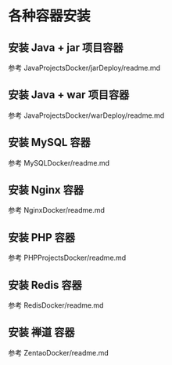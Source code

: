# 各种容器安装

## 安装 Java + jar 项目容器

参考 JavaProjectsDocker/jarDeploy/readme.md

## 安装 Java + war 项目容器

参考 JavaProjectsDocker/warDeploy/readme.md

## 安装 MySQL 容器

参考 MySQLDocker/readme.md

## 安装 Nginx 容器

参考 NginxDocker/readme.md

## 安装 PHP 容器

参考 PHPProjectsDocker/readme.md

## 安装 Redis 容器

参考 RedisDocker/readme.md

## 安装 禅道 容器

参考 ZentaoDocker/readme.md